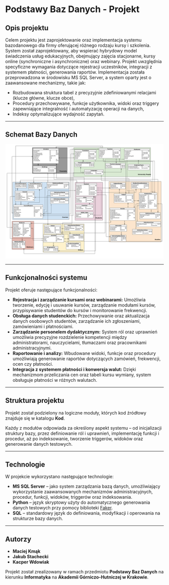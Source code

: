 # Podstawy Baz Danych - Projekt

## Opis projektu

Celem projektu jest zaprojektowanie oraz implementacja systemu bazodanowego dla firmy oferującej różnego rodzaju kursy i szkolenia. System został zaprojektowany, aby wspierać hybrydowy model świadczenia usług edukacyjnych, obejmujący zajęcia stacjonarne, kursy online (synchroniczne i asynchroniczne) oraz webinary. Projekt uwzględnia specyficzne wymagania dotyczące rejestracji uczestników, integracji z systemem płatności, generowania raportów.
Implementacja została przeprowadzona w środowisku MS SQL Server, a system oparty jest o zaawansowane mechanizmy, takie jak:
- Rozbudowana struktura tabel z precyzyjnie zdefiniowanymi relacjami (klucze główne, klucze obce),
- Procedury przechowywane, funkcje użytkownika, widoki oraz triggery zapewniające integralność i automatyzację operacji na danych,
- Indeksy optymalizujące wydajność zapytań.

---

## Schemat Bazy Danych
![Schemat bazy danych](https://github.com/Ki3mONo/DataBaseCourse/blob/main/Dokumentacja/Schemat/SchematBazy.png)

---

## Funkcjonalności systemu

Projekt oferuje następujące funkcjonalności:
- **Rejestracja i zarządzanie kursami oraz webinarami:** Umożliwia tworzenie, edycję i usuwanie kursów, zarządzanie modułami kursów, przypisywanie studentów do kursów i monitorowanie frekwencji.
- **Obsługa danych studenckich:** Przechowywanie oraz aktualizacja danych osobowych studentów, zarządzanie ich zgłoszeniami, zamówieniami i płatnościami.
- **Zarządzanie personelem dydaktycznym:** System ról oraz uprawnień umożliwia precyzyjne rozdzielenie kompetencji między administratorami, nauczycielami, tłumaczami oraz pracownikami administracyjnymi.
- **Raportowanie i analizy:** Wbudowane widoki, funkcje oraz procedury umożliwiają generowanie raportów dotyczących zamówień, frekwencji, ocen czy płatności.
- **Integracja z systemem płatności i konwersja walut:** Dzięki mechanizmom przeliczania cen oraz tabeli kursu wymiany, system obsługuje płatności w różnych walutach.

---

## Struktura projektu

Projekt został podzielony na logiczne moduły, których kod źródłowy znajduje się w katalogu **Kod**.

Każdy z modułów odpowiada za określony aspekt systemu – od inicjalizacji struktury bazy, przez definiowanie ról i uprawnień, implementację funkcji i procedur, aż po indeksowanie, tworzenie triggerów, widoków oraz generowanie danych testowych.

---

## Technologie

W projekcie wykorzystano następujące technologie:
- **MS SQL Server** – jako system zarządzania bazą danych, umożliwiający wykorzystanie zaawansowanych mechanizmów administracyjnych, procedur, funkcji, widoków, triggerów oraz indeksowania.
- **Python** – język skryptowy użyty do automatycznego generowania danych testowych przy pomocy biblioteki [Faker](https://github.com/joke2k/faker).
- **SQL** – standardowy język do definiowania, modyfikacji i operowania na strukturze bazy danych.

---

## Autorzy

- **Maciej Kmąk**
- **Jakub Stachecki**
- **Kacper Wdowiak**

Projekt został zrealizowany w ramach przedmiotu **Podstawy Baz Danych** na kierunku **Informatyka** na **Akademii Górniczo-Hutniczej w Krakowie**.
